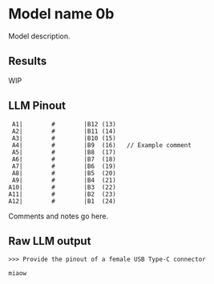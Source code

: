 # Model name 0b

Model description.

## Results

WIP

## LLM Pinout

```
 A1|        #        |B12 (13)
 A2|        #        |B11 (14)
 A3|        #        |B10 (15)
 A4|        #        |B9  (16)   // Example comment
 A5|        #        |B8  (17)
 A6|        #        |B7  (18)
 A7|        #        |B6  (19)
 A8|        #        |B5  (20)
 A9|        #        |B4  (21)
A10|        #        |B3  (22)
A11|        #        |B2  (23)
A12|        #        |B1  (24)
```
Comments and notes go here.

## Raw LLM output

```
>>> Provide the pinout of a female USB Type-C connector

miaow 
```